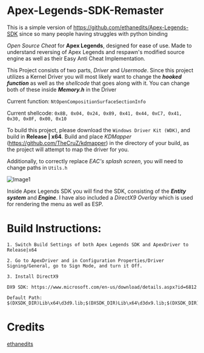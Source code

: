 # Apex-Legends-SDK-Remaster
This is a simple version of https://github.com/ethanedits/Apex-Legends-SDK since so many people having struggles with python binding

*Open Source Cheat* for **Apex Legends**, designed for ease of use. Made to understand reversing of Apex Legends and respawn's modified source engine as well as their Easy Anti Cheat Implementation.

This Project consists of two parts, *Driver* and *Usermode*.
Since this project utilizes a Kernel Driver you will most likely want to change the ***hooked function*** as well as the *shellcode* that goes along with it. You can change both of these inside ***Memory.h*** in the Driver

Current function: `NtOpenCompositionSurfaceSectionInfo`

Current shellcode: `0x8B, 0x04, 0x24, 0x89, 0x41, 0x44, 0xC7, 0x41, 0x30, 0x0F, 0x00, 0x10`

To build this project, please download the ```Windows Driver Kit (WDK)```, and build in **Release | x64**. Build and place *KDMapper* (https://github.com/TheCruZ/kdmapper) in the directory of your build, as the project will attempt to map the driver for you.

Additionally, to correctly replace *EAC's splash screen*, you will need to change paths in `Utils.h`


![Image1](https://media.discordapp.net/attachments/733974815735808041/913891455209181205/unknown.png)


Inside Apex Legends SDK you will find the SDK, consisting of the ***Entity system*** and ***Engine***. I have also included a *DirectX9 Overlay* which is used for rendering the menu as well as ESP.


# Build Instructions:

```
1. Switch Build Settings of both Apex Legends SDK and ApexDriver to Release|x64

2. Go to ApexDriver and in Configuration Properties/Driver Signing/General, go to Sign Mode, and turn it Off.

3. Install DirectX9

DX9 SDK: https://www.microsoft.com/en-us/download/details.aspx?id=6812

Default Path:
$(DXSDK_DIR)Lib\x64\d3d9.lib;$(DXSDK_DIR)Lib\x64\d3dx9.lib;$(DXSDK_DIR)Lib\x86\d3d9.lib;$(DXSDK_DIR)Lib\x86\d3dx9.lib

```

# Credits
[ethanedits](https://github.com/ethanedits)

